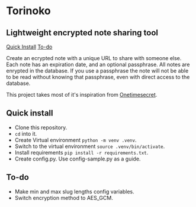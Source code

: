 # Torinoko

## Lightweight encrypted note sharing tool


[Quick Install](#-quick-install)
[To-do](#-to-do)

Create an ecrypted note with a unique URL to share with someone else. Each note has an expiration date, and an optional passphrase. All notes are enrypted in the database. If you use a passphrase the note will not be able to be read without knowing that passphrase, even with direct access to the database.

This project takes most of it's inspiration from [Onetimesecret](https://onetimesecret.com).


## Quick install

* Clone this repository.
* `cd` into it.
* Create Virtual environment `python -m venv .venv`.
* Switch to the virtual environment `source .venv/bin/activate`.
* Install requirements `pip install -r requirements.txt`.
* Create config.py. Use config-sample.py as a guide.


## To-do

 * Make min and max slug lengths config variables.
 * Switch encryption method to AES_GCM.